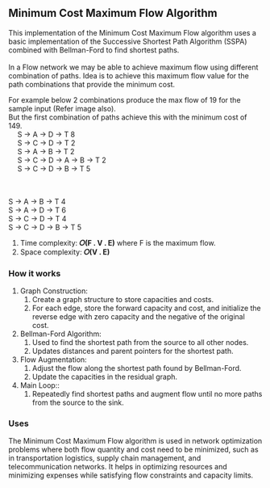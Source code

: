 ## Minimum Cost Maximum Flow Algorithm
This implementation of the Minimum Cost Maximum Flow algorithm uses a basic implementation of the Successive Shortest Path Algorithm (SSPA) combined with Bellman-Ford to find shortest paths.</br></br>
In a Flow network we may be able to achieve maximum flow using different combination of paths. Idea is to achieve this maximum flow value for the path combinations that provide the minimum cost.</br>

For example below 2 combinations produce the max flow of 19 for the sample input (Refer image also).</br>
But the first combination of paths achieve this with the minimum cost of 149.</br>
&emsp; S -> A -> D -> T		         8</br>
&emsp; S -> C -> D -> T		         2</br>
&emsp; S -> A -> B -> T		         2</br>
&emsp; S -> C -> D -> A -> B -> T	   2</br>
&emsp; S -> C -> D -> B -> T		   5</br></br></br>

S -> A -> B -> T              4</br>
S -> A -> D -> T              6</br>
S -> C -> D -> T              4</br>
S -> C -> D -> B -> T         5</br>

1. Time complexity: <b>𝑂(F . V . E)</b> where F is the maximum flow.
2. Space complexity: <b>𝑂(V . E)</b></br>


### How it works
1. Graph Construction:
   1. Create a graph structure to store capacities and costs.
   1. For each edge, store the forward capacity and cost, and initialize the reverse edge with zero capacity and the negative of the original cost.
2. Bellman-Ford Algorithm:
   1. Used to find the shortest path from the source to all other nodes.
   1. Updates distances and parent pointers for the shortest path.
3. Flow Augmentation:
   1. Adjust the flow along the shortest path found by Bellman-Ford.
   1. Update the capacities in the residual graph.
4. Main Loop::
   1. Repeatedly find shortest paths and augment flow until no more paths from the source to the sink.

### Uses
The Minimum Cost Maximum Flow algorithm is used in network optimization problems where both flow quantity and cost need to be minimized, such as in transportation logistics, supply chain management, and telecommunication networks. It helps in optimizing resources and minimizing expenses while satisfying flow constraints and capacity limits.
